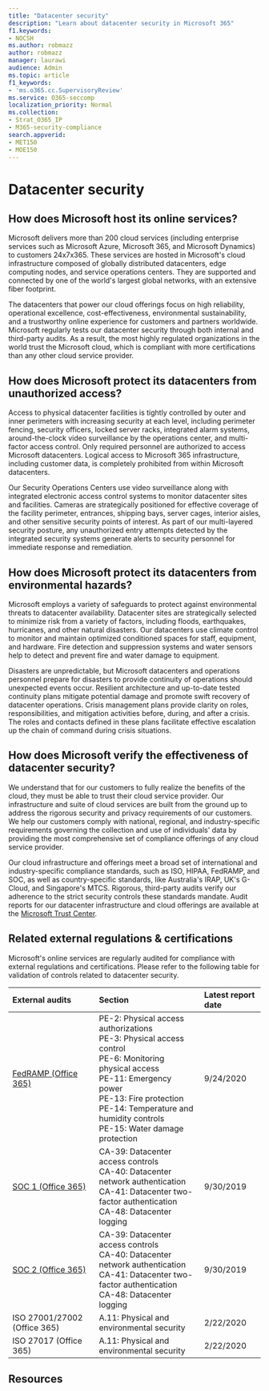 ```yaml
---
title: "Datacenter security"
description: "Learn about datacenter security in Microsoft 365"
f1.keywords:
- NOCSH
ms.author: robmazz
author: robmazz
manager: laurawi
audience: Admin
ms.topic: article
f1_keywords:
- 'ms.o365.cc.SupervisoryReview'
ms.service: O365-seccomp
localization_priority: Normal
ms.collection:
- Strat_O365_IP
- M365-security-compliance
search.appverid:
- MET150
- MOE150
---
```


# Datacenter security

## How does Microsoft host its online services?

Microsoft delivers more than 200 cloud services (including enterprise services such as Microsoft Azure, Microsoft 365, and Microsoft Dynamics) to customers 24x7x365. These services are hosted in Microsoft's cloud infrastructure composed of globally distributed datacenters, edge computing nodes, and service operations centers. They are supported and connected by one of the world's largest global networks, with an extensive fiber footprint.

The datacenters that power our cloud offerings focus on high reliability, operational excellence, cost-effectiveness, environmental sustainability, and a trustworthy online experience for customers and partners worldwide. Microsoft regularly tests our datacenter security through both internal and third-party audits. As a result, the most highly regulated organizations in the world trust the Microsoft cloud, which is compliant with more certifications than any other cloud service provider.

## How does Microsoft protect its datacenters from unauthorized access?

Access to physical datacenter facilities is tightly controlled by outer and inner perimeters with increasing security at each level, including perimeter fencing, security officers, locked server racks, integrated alarm systems, around-the-clock video surveillance by the operations center, and multi-factor access control. Only required personnel are authorized to access Microsoft datacenters. Logical access to Microsoft 365 infrastructure, including customer data, is completely prohibited from within Microsoft datacenters.

Our Security Operations Centers use video surveillance along with integrated electronic access control systems to monitor datacenter sites and facilities. Cameras are strategically positioned for effective coverage of the facility perimeter, entrances, shipping bays, server cages, interior aisles, and other sensitive security points of interest. As part of our multi-layered security posture, any unauthorized entry attempts detected by the integrated security systems generate alerts to security personnel for immediate response and remediation.

## How does Microsoft protect its datacenters from environmental hazards?

Microsoft employs a variety of safeguards to protect against environmental threats to datacenter availability. Datacenter sites are strategically selected to minimize risk from a variety of factors, including floods, earthquakes, hurricanes, and other natural disasters. Our datacenters use climate control to monitor and maintain optimized conditioned spaces for staff, equipment, and hardware. Fire detection and suppression systems and water sensors help to detect and prevent fire and water damage to equipment.

Disasters are unpredictable, but Microsoft datacenters and operations personnel prepare for disasters to provide continuity of operations should unexpected events occur. Resilient architecture and up-to-date tested continuity plans mitigate potential damage and promote swift recovery of datacenter operations. Crisis management plans provide clarity on roles, responsibilities, and mitigation activities before, during, and after a crisis. The roles and contacts defined in these plans facilitate effective escalation up the chain of command during crisis situations.

## How does Microsoft verify the effectiveness of datacenter security?

We understand that for our customers to fully realize the benefits of the cloud, they must be able to trust their cloud service provider. Our infrastructure and suite of cloud services are built from the ground up to address the rigorous security and privacy requirements of our customers. We help our customers comply with national, regional, and industry-specific requirements governing the collection and use of individuals' data by providing the most comprehensive set of compliance offerings of any cloud service provider.

Our cloud infrastructure and offerings meet a broad set of international and industry-specific compliance standards, such as ISO, HIPAA, FedRAMP, and SOC, as well as country-specific standards, like Australia's IRAP, UK's G-Cloud, and Singapore's MTCS. Rigorous, third-party audits verify our adherence to the strict security controls these standards mandate. Audit reports for our datacenter infrastructure and cloud offerings are available at the [Microsoft Trust Center](https://www.microsoft.com/trust-center).

## Related external regulations & certifications

Microsoft's online services are regularly audited for compliance with external regulations and certifications. Please refer to the following table for validation of controls related to datacenter security.

| **External audits** | **Section** | **Latest report date** |
|:--------------------|:------------|:-----------------------|  
| [FedRAMP (Office 365)](https://aka.ms/compliancemanager) | PE-2: Physical access authorizations <br> PE-3: Physical access control <br> PE-6: Monitoring physical access <br> PE-11: Emergency power <br> PE-13: Fire protection <br> PE-14: Temperature and humidity controls <br> PE-15: Water damage protection | 9/24/2020 |
| [SOC 1 (Office 365)](https://aka.ms/o365soc1type2) | CA-39: Datacenter access controls <br> CA-40: Datacenter network authentication <br> CA-41: Datacenter two-factor authentication <br> CA-48: Datacenter logging | 9/30/2019 |
| [SOC 2 (Office 365)](https://aka.ms/o365soc2type2) | CA-39: Datacenter access controls <br> CA-40: Datacenter network authentication <br> CA-41: Datacenter two-factor authentication <br> CA-48: Datacenter logging | 9/30/2019 |
| ISO 27001/27002 (Office 365) | A.11: Physical and environmental security | 2/22/2020 |
| ISO 27017 (Office 365) | A.11: Physical and environmental security | 2/22/2020 |

## Resources
